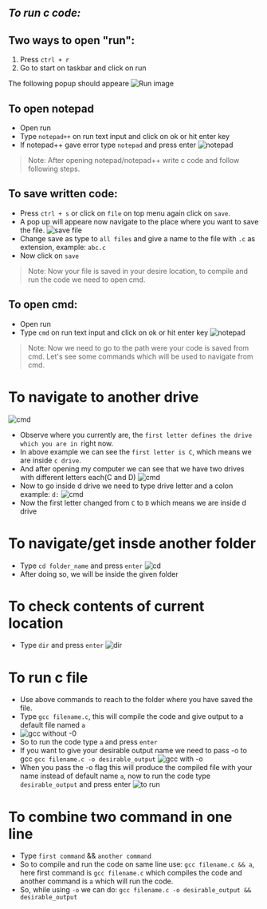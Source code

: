 
## _To run c code:_
## Two ways to open "run":


1. Press ```ctrl + r```
2. Go to start on taskbar and click on run

The following popup should appeare
![Run image](https://www.maketecheasier.com/assets/uploads/2015/02/run-commands-window.png)


## To open notepad

- Open run
- Type ```notepad++``` on run text input and click on ok or hit enter key
- If notepad++ gave error type ```notepad``` and press enter
![notepad](https://www.smartlabsoftware.com/images/notepad-screen.gif)


> Note: After opening notepad/notepad++ write c code and follow following steps.


## To save written code:


- Press ```ctrl + s``` or click on ```file``` on top menu again click on ```save```.
- A pop up will appeare now navigate to the place where you want to save the file.
![save file](https://i.stack.imgur.com/3KX8F.png)
- Change save as type to ```all files``` and give a name to the file with ```.c``` as extension, example: ```abc.c```
- Now click on ```save```


> Note: Now your file is saved in your desire location, to compile and run the code we need to open cmd.


## To open cmd:
- Open run
- Type ```cmd``` on run text input and click on ok or hit enter key
![notepad](https://www.howtogeek.com/wp-content/uploads/2017/07/tcp_top.png)


> Note: Now we need to go to the path were your code is saved from cmd.
Let's see some commands which will be used to navigate from cmd.

# To navigate to another drive

![cmd](https://www.howtogeek.com/wp-content/uploads/2017/07/tcp_top.png)
- Observe where you currently are, the ```first letter defines the drive which you are in ```right now.
- In above example we can see the ```first letter is C```, which means we are inside ```c drive```.
- And after opening my computer we can see that we have two drives with different letters each(C and D)
![cmd](https://i1.wp.com/vincenttechblog.com/wp-content/uploads/2017/01/drive-c1.png?ssl=1)
- Now to go inside d drive we need to type drive letter and a colon example: ```d:```
![cmd](https://media.geeksforgeeks.org/wp-content/uploads/20200921184746/anotherdrivepart2.png)
- Now the first letter changed from ```C``` to ```D``` which means we are inside d drive 

# To navigate/get insde another folder
- Type ```cd folder_name``` and press ```enter```
![cd](https://www.howtogeek.com/wp-content/uploads/2020/02/Change-directory-to-Documents.png)
- After doing so, we will be inside the given folder

# To check contents of current location
- Type ```dir``` and press ```enter```
![dir](https://media.geeksforgeeks.org/wp-content/uploads/20210303061454/SearchingFilesusingCommandPrompt1.png)


# To run c file
- Use above commands to reach to the folder where you have saved the file.
- Type ```gcc filename.c```, this will compile the code and give output to a default file named ```a```
- ![gcc without -0](https://www.edureka.co/blog/wp-content/uploads/2019/07/me12345.png)
- So to run the code type ```a``` and press ```enter```
- If you want to give your desirable output name we need to pass -o to gcc 
```gcc filename.c -o desirable_output```
![gcc with -o](https://techsupportwhale.com/wp-content/uploads/2020/12/Compile-C-program-using-gcc-compiler.png?ezimgfmt=ng:webp/ngcb5)
- When you pass the -o flag this will produce the compiled file with your name instead of default name ```a```, now to run the code type ```desirable_output``` and press enter
![to run](https://techsupportwhale.com/wp-content/uploads/2020/12/Run-an-exe-in-command-prompt.png?ezimgfmt=ng:webp/ngcb5)

# To combine two command in one line
- Type ```first command``` && ```another command```
- So to compile and run the code on same line use: ```gcc filename.c && a```, here first command is ```gcc filename.c``` which compiles the code and another command is ```a``` which will run the code.
- So, while using ```-o``` we can do: ```gcc filename.c -o desirable_output && desirable_output```
